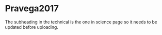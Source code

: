 # Pravega2017
The subheading in the technical is the one in science page so it needs to be updated before uploading.
